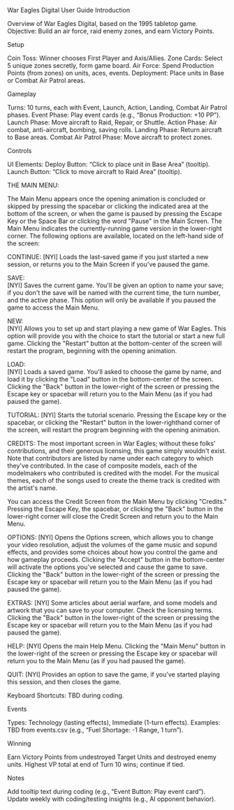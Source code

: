 War Eagles Digital User Guide
Introduction

Overview of War Eagles Digital, based on the 1995 tabletop game.
Objective: Build an air force, raid enemy zones, and earn Victory Points.

Setup

Coin Toss: Winner chooses First Player and Axis/Allies.
Zone Cards: Select 5 unique zones secretly, form game board.
Air Force: Spend Production Points (from zones) on units, aces, events.
Deployment: Place units in Base or Combat Air Patrol areas.

Gameplay

Turns: 10 turns, each with Event, Launch, Action, Landing, Combat Air Patrol phases.
Event Phase: Play event cards (e.g., “Bonus Production: +10 PP”).
Launch Phase: Move aircraft to Raid, Repair, or Shuttle.
Action Phase: Air combat, anti-aircraft, bombing, saving rolls.
Landing Phase: Return aircraft to Base areas.
Combat Air Patrol Phase: Move aircraft to protect zones.

Controls

UI Elements:
Deploy Button: “Click to place unit in Base Area” (tooltip).
Launch Button: “Click to move aircraft to Raid Area” (tooltip).

THE MAIN MENU:

The Main Menu appears once the opening animation is concluded or skipped by pressing the spacebar or clicking the indicated area at the bottom of the screen, or when the game is paused by pressing the Escape Key or the Space Bar or clicking the word "Pause" in the Main Screen.  The Main Menu indicates the currently-running game version in the lower-right corner.  The following options are available, located on the left-hand side of the screen:

CONTINUE: 
[NYI] Loads the last-saved game if you just started a new session, or returns you to the Main Screen if you've paused the game.

SAVE:  
[NYI] Saves the current game.  You'll be given an option to name your save;  if you don't the save will be named with the current time, the turn number, and the active phase.  This option will only be available if you paused the game to access the Main Menu.

NEW:  
[NYI] Allows you to set up and start playing a new game of War Eagles.  This option will provide you with the choice to start the tutorial or start a new full game. Clicking the "Restart" button at the bottom-center of the screen will restart the program, beginning with the opening animation. 

LOAD:  
[NYI] Loads a saved game.  You'll asked to choose the game by name, and load it by clicking the "Load" button in the bottom-center of the screen.  Clicking the "Back" button in the lower-right of the screen or pressing the Escape key or spacebar will return you to the Main Menu (as if you had paused the game).  

TUTORIAL: 
[NYI] Starts the tutorial scenario.  Pressing the Escape key or the spacebar, or clicking the "Restart" button in the lower-righthand corner of the screen, will restart the program beginning with the opening animation.

CREDITS:
The most important screen in War Eagles;  without these folks' contributions, and their generous licensing, this game simply wouldn't exist.  Note that contributors are listed by name under each category to which they've contributed.  In the case of composite models, each of the modelmakers who contributed is credited with the model.  For the musical themes, each of the songs used to create the theme track is credited with the artist's name.

You can access the Credit Screen from the Main Menu by clicking "Credits."  Pressing the Escape Key, the spacebar, or clicking the "Back" button in the lower-right corner will close the Credit Screen and return you to the Main Menu.

OPTIONS:  [NYI] Opens the Options screen, which allows you to change your video resolution, adjust the volumes of the game music and sopund effects, and provides some choices about how you control the game and how gameplay proceeds.  Clicking the "Accept" button in the bottom-center will activate the options you've selected and cause the game to save. Clicking the "Back" button in the lower-right of the screen or pressing the Escape key or spacebar will return you to the Main Menu (as if you had paused the game). 

EXTRAS:  [NYI] Some articles about aerial warfare, and some models and artwork that you can save to your computer.  Check the licensing terms.  Clicking the "Back" button in the lower-right of the screen or pressing the Escape key or spacebar will return you to the Main Menu (as if you had paused the game).

HELP: [NYI] Opens the main Help Menu. Clicking the "Main Menu" button in the lower-right of the screen or pressing the Escape key or spacebar will return you to the Main Menu (as if you had paused the game).

QUIT: [NYI] Provides an option to save the game, if you've started playing this session, and then closes the game.


Keyboard Shortcuts: TBD during coding.

Events

Types: Technology (lasting effects), Immediate (1-turn effects).
Examples: TBD from events.csv (e.g., “Fuel Shortage: -1 Range, 1 turn”).

Winning

Earn Victory Points from undestroyed Target Units and destroyed enemy units.
Highest VP total at end of Turn 10 wins; continue if tied.

Notes

Add tooltip text during coding (e.g., “Event Button: Play event card”).
Update weekly with coding/testing insights (e.g., AI opponent behavior).

